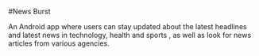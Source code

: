 #News Burst

An Android app where users can stay updated about the latest headlines and latest news in technology, health and sports , as well as look for news articles from various agencies.